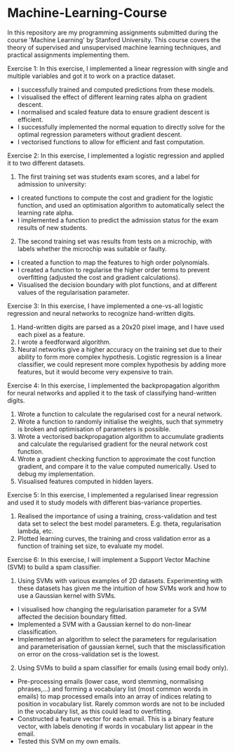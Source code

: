# Machine-Learning-Course
In this repository are my programming assignments submitted during the course 'Machine Learning' by Stanford University. This course covers the theory of supervised and unsupervised machine learning techniques, and practical assignments implementing them.

Exercise 1:
  In this exercise, I implemented a linear regression with single and multiple variables and got it to work on a practice dataset.
- I successfully trained and computed predictions from these models.
- I visualised the effect of different learning rates alpha on gradient descent.
- I normalised and scaled feature data to ensure gradient descent is efficient.
- I successfully implemented the normal equation to directly solve for the optimal regression parameters without gradient descent.
- I vectorised functions to allow for efficient and fast computation.

Exercise 2:
  In this exercise, I implemented a logistic regression and applied it to two different datasets.
1. The first training set was students exam scores, and a label for admission to university:
- I created functions to compute the cost and gradient for the logistic function, and used an optimisation algorithm to automatically
      select the learning rate alpha.
- I implemented a function to predict the admission status for the exam results of new students.
2. The second training set was results from tests on a microchip, with labels whether the microchip was suitable or faulty.
- I created a function to map the features to high order polynomials.
- I created a function to regularise the higher order terms to prevent overfitting (adjusted the cost and gradient calculations).
- Visualised the decision boundary with plot functions, and at different values of the regularisation parameter.

Exercise 3:
  In this exercise, I have implemented a one-vs-all logistic regression and neural networks to recognize hand-written digits.

1. Hand-written digits are parsed as a 20x20 pixel image, and I have used each pixel as a feature.
2. I wrote a feedforward algorithm.
2. Neural networks give a higher accuracy on the training set due to their ability to form more complex hypothesis. Logistic regression is a linear classifier, we could represent more complex hypothesis by adding more features, but it would become very expensive to train.

Exercise 4:
  In this exercise, I implemented the backpropagation algorithm for neural networks and applied it to the task of classifying hand-written digits.

 1. Wrote a function to calculate the regularised cost for a neural network.
 2. Wrote a function to randomly initialise the weights, such that symmetry is broken and optimisation of parameters is possible.
 3. Wrote a vectorised backpropagation algorithm to accumulate gradients and calculate the regularised gradient for the neural network cost function.
 4. Wrote a gradient checking function to approximate the cost function gradient, and compare it to the value computed numerically. Used to debug my implementation.
 5. Visualised features computed in hidden layers.

 Exercise 5:
  In this exercise, I implemented a regularised linear regression and used it to study models with different bias-variance properties.

  1. Realised the importance of using a training, cross-validation and test data set to select the best model parameters. E.g. theta, regularisation lambda, etc.
  2. Plotted learning curves, the training and cross validation error as a function of training set size, to evaluate my model.

  Exercise 6:
    In this exercise, I will implement a Support Vector Machine (SVM) to build a spam classifier. 

1. Using SVMs with various examples of 2D datasets. Experimenting with these datasets has given me the intuition of how SVMs work and how to use a Gaussian kernel with SVMs.
- I visualised how changing the regularisation parameter for a SVM affected the decision boundary fitted.
- Implemented a SVM with a Gaussian kernel to do non-linear classification.
- Implemented an algorithm to select the parameters for regularisation and parameterisation of gaussian kernel, such that the misclassification on error on the cross-validation set is the lowest.

2. Using SVMs to build a spam classifier for emails (using email body only).
- Pre-processing emails (lower case, word stemming, normalising phrases,...) and forming a vocabulary list (most common words in emails) to map processed emails into an array of indices relating to position in vocabulary list. Rarely common words are not to be included in the vocabulary list, as this could lead to overfitting.
- Constructed a feature vector for each email. This is a binary feature vector, with labels denoting if words in vocabulary list appear in the email.
- Tested this SVM on my own emails.
